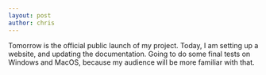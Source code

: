 ```yaml
---
layout: post
author: chris
---
```


Tomorrow is the official public launch of my project. Today, I am setting up a website, and updating the documentation. Going to do some final tests on Windows and MacOS, because my audience will be more familiar with that.
